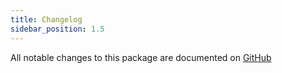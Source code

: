 ```yaml
---
title: Changelog
sidebar_position: 1.5
---
```


All notable changes to this package are documented on [GitHub](https://github.com/Javaabu/stats/blob/main/CHANGELOG.md)
